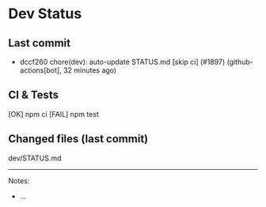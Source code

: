 # Dev Status

## Last commit
- dccf260 chore(dev): auto-update STATUS.md [skip ci] (#1897) (github-actions[bot], 32 minutes ago)
## CI & Tests
[OK] npm ci
[FAIL] npm test

## Changed files (last commit)
dev/STATUS.md

---
Notes:
- ...

